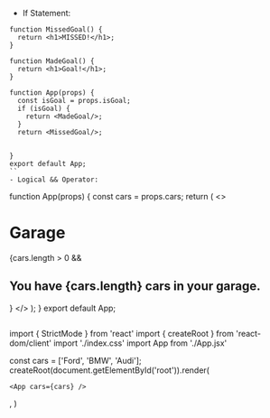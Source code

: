 - If Statement:
```
function MissedGoal() {
  return <h1>MISSED!</h1>;
}

function MadeGoal() {
  return <h1>Goal!</h1>;
}

function App(props) {
  const isGoal = props.isGoal;
  if (isGoal) {
    return <MadeGoal/>;
  }
  return <MissedGoal/>;
  

}
export default App;
``
- Logical && Operator:
```
function App(props) {
  const cars = props.cars;
  return (
    <>
      <h1>Garage</h1>
      {cars.length > 0 &&
        <h2>
          You have {cars.length} cars in your garage.
        </h2>
      }
    </>
  );
}
export default App;
```
```
import { StrictMode } from 'react'
import { createRoot } from 'react-dom/client'
import './index.css'
import App from './App.jsx'

const cars = ['Ford', 'BMW', 'Audi'];
createRoot(document.getElementById('root')).render(
  <StrictMode>
    
    <App cars={cars} />
  </StrictMode>,
)
```
  

